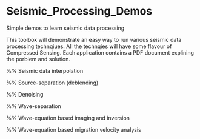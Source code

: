 # Seismic_Processing_Demos
Simple demos to learn seismic data processing

This toolbox will demonstrate an easy way to run various seismic data processing technqiues. All the technqies will have some flavour of 
Compressed Sensing. Each application contains a PDF document explining the porblem and solution.

%% Seismic data interpolation




%% Source-separation (deblending)



%% Denoising



%% Wave-separation



%% Wave-equation based imaging and inversion




%% Wave-equation based migration velocity analysis



